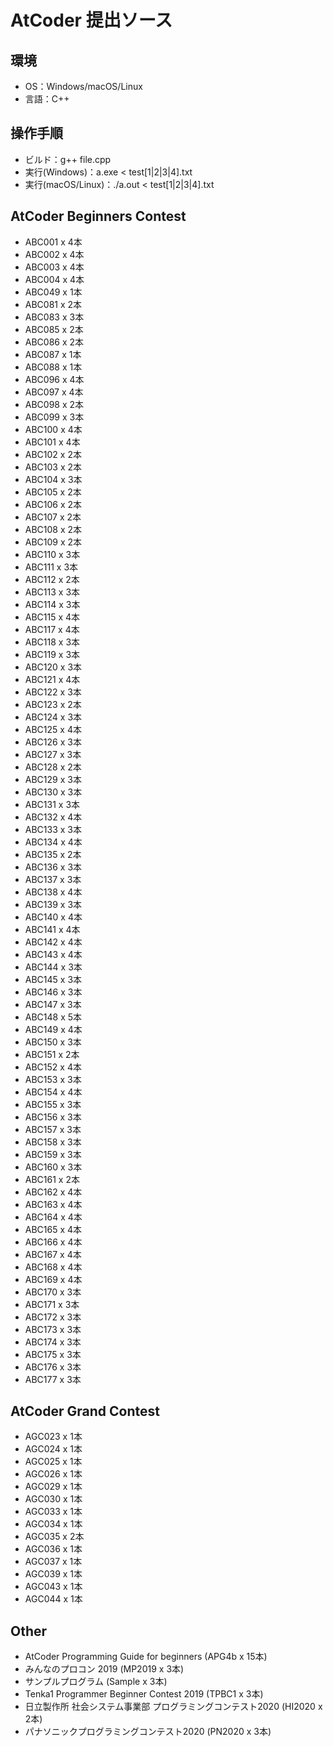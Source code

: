 # AtCoder 提出ソース

## 環境

- OS：Windows/macOS/Linux
- 言語：C++

## 操作手順

- ビルド：g++ file.cpp
- 実行(Windows)：a.exe < test[1|2|3|4].txt
- 実行(macOS/Linux)：./a.out < test[1|2|3|4].txt

## AtCoder Beginners Contest

- ABC001 x 4本
- ABC002 x 4本
- ABC003 x 4本
- ABC004 x 4本
- ABC049 x 1本
- ABC081 x 2本
- ABC083 x 3本
- ABC085 x 2本
- ABC086 x 2本
- ABC087 x 1本
- ABC088 x 1本
- ABC096 x 4本
- ABC097 x 4本
- ABC098 x 2本
- ABC099 x 3本
- ABC100 x 4本
- ABC101 x 4本
- ABC102 x 2本
- ABC103 x 2本
- ABC104 x 3本
- ABC105 x 2本
- ABC106 x 2本
- ABC107 x 2本
- ABC108 x 2本
- ABC109 x 2本
- ABC110 x 3本
- ABC111 x 3本
- ABC112 x 2本
- ABC113 x 3本
- ABC114 x 3本
- ABC115 x 4本
- ABC117 x 4本
- ABC118 x 3本
- ABC119 x 3本
- ABC120 x 3本
- ABC121 x 4本
- ABC122 x 3本
- ABC123 x 2本
- ABC124 x 3本
- ABC125 x 4本
- ABC126 x 3本
- ABC127 x 3本
- ABC128 x 2本
- ABC129 x 3本
- ABC130 x 3本
- ABC131 x 3本
- ABC132 x 4本
- ABC133 x 3本
- ABC134 x 4本
- ABC135 x 2本
- ABC136 x 3本
- ABC137 x 3本
- ABC138 x 4本
- ABC139 x 3本
- ABC140 x 4本
- ABC141 x 4本
- ABC142 x 4本
- ABC143 x 4本
- ABC144 x 3本
- ABC145 x 3本
- ABC146 x 3本
- ABC147 x 3本
- ABC148 x 5本
- ABC149 x 4本
- ABC150 x 3本
- ABC151 x 2本
- ABC152 x 4本
- ABC153 x 3本
- ABC154 x 4本
- ABC155 x 3本
- ABC156 x 3本
- ABC157 x 3本
- ABC158 x 3本
- ABC159 x 3本
- ABC160 x 3本
- ABC161 x 2本
- ABC162 x 4本
- ABC163 x 4本
- ABC164 x 4本
- ABC165 x 4本
- ABC166 x 4本
- ABC167 x 4本
- ABC168 x 4本
- ABC169 x 4本
- ABC170 x 3本
- ABC171 x 3本
- ABC172 x 3本
- ABC173 x 3本
- ABC174 x 3本
- ABC175 x 3本
- ABC176 x 3本
- ABC177 x 3本

## AtCoder Grand Contest

- AGC023 x 1本
- AGC024 x 1本
- AGC025 x 1本
- AGC026 x 1本
- AGC029 x 1本
- AGC030 x 1本
- AGC033 x 1本
- AGC034 x 1本
- AGC035 x 2本
- AGC036 x 1本
- AGC037 x 1本
- AGC039 x 1本
- AGC043 x 1本
- AGC044 x 1本

## Other

- AtCoder Programming Guide for beginners (APG4b x 15本)
- みんなのプロコン 2019 (MP2019 x 3本)
- サンプルプログラム (Sample x 3本)
- Tenka1 Programmer Beginner Contest 2019 (TPBC1 x 3本)
- 日立製作所 社会システム事業部 プログラミングコンテスト2020 (HI2020 x 2本)
- パナソニックプログラミングコンテスト2020 (PN2020 x 3本)
